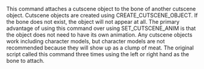 This command attaches a cutscene object to the bone of another cutscene object. Cutscene objects are created using CREATE_CUTSCENE_OBJECT. If the bone does not exist, the object will not appear at all. The primary advantage of using this command over using SET_CUTSCENE_ANIM is that the object does not need to have its own animation. Any cutscene objects work including character models, but character models are not recommended because they will show up as a clump of meat. The original script called this command three times using the left or right hand as the bone to attach.
